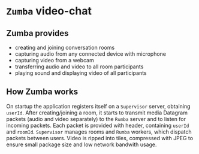 # `Zumba` video-chat
## Zumba provides
- creating and joining conversation rooms
- capturing audio from any connected device with microphone
- capturing video from a webcam
- transferring audio and video to all room participants
- playing sound and displaying video of all participants

## How Zumba works
On startup the application registers itself on a `Supervisor` server, obtaining `userId`.
After creating/joining a room, it starts to transmit media Datagram packets (audio and video separately) to the `Rumba` server and to listen for incoming packets. Each packet is provided with header, containing `userId` and `roomId`. `Supervisor` manages rooms and `Rumba` workers, which dispatch packets between users. Video is ripped into tiles, compressed with JPEG to ensure small package size and low network bandwith usage. 
